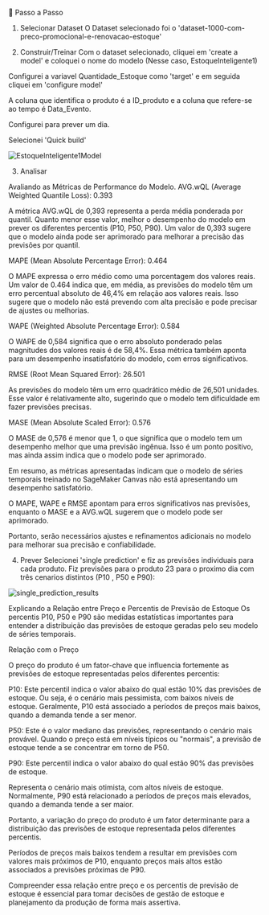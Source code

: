 🚀 Passo a Passo
1. Selecionar Dataset
O Dataset selecionado foi o 'dataset-1000-com-preco-promocional-e-renovacao-estoque'

2. Construir/Treinar
Com o dataset selecionado, cliquei em 'create a model' e coloquei o nome do modelo (Nesse caso, EstoqueInteligente1)

Configurei a variavel Quantidade_Estoque como 'target' e em seguida cliquei em 'configure model'

A coluna que identifica o produto é a ID_produto e a coluna que refere-se ao tempo é Data_Evento.

Configurei para prever um dia.

Selecionei 'Quick build'

![EstoqueInteligente1Model](https://github.com/caio-videmelo/lab-aws-sagemaker-canvas-estoque/assets/174061850/36c78624-2026-4bd7-9a79-50d2a413e14b)

3. Analisar

Avaliando as Métricas de Performance do Modelo.
AVG.wQL (Average Weighted Quantile Loss): 0.393

A métrica AVG.wQL de 0,393 representa a perda média ponderada por quantil. Quanto menor esse valor, melhor o desempenho do modelo em prever os diferentes percentis (P10, P50, P90). Um valor de 0,393 sugere que o modelo ainda pode ser aprimorado para melhorar a precisão das previsões por quantil.

MAPE (Mean Absolute Percentage Error): 0.464

O MAPE expressa o erro médio como uma porcentagem dos valores reais. Um valor de 0.464 indica que, em média, as previsões do modelo têm um erro percentual absoluto de 46,4% em relação aos valores reais. Isso sugere que o modelo não está prevendo com alta precisão e pode precisar de ajustes ou melhorias.

WAPE (Weighted Absolute Percentage Error): 0.584

O WAPE de 0,584 significa que o erro absoluto ponderado pelas magnitudes dos valores reais é de 58,4%. Essa métrica também aponta para um desempenho insatisfatório do modelo, com erros significativos.

RMSE (Root Mean Squared Error): 26.501

As previsões do modelo têm um erro quadrático médio de 26,501 unidades. Esse valor é relativamente alto, sugerindo que o modelo tem dificuldade em fazer previsões precisas.

MASE (Mean Absolute Scaled Error): 0.576

O MASE de 0,576 é menor que 1, o que significa que o modelo tem um desempenho melhor que uma previsão ingênua. Isso é um ponto positivo, mas ainda assim indica que o modelo pode ser aprimorado.

Em resumo, as métricas apresentadas indicam que o modelo de séries temporais treinado no SageMaker Canvas não está apresentando um desempenho satisfatório.

O MAPE, WAPE e RMSE apontam para erros significativos nas previsões, enquanto o MASE e a AVG.wQL sugerem que o modelo pode ser aprimorado.

Portanto, serão necessários ajustes e refinamentos adicionais no modelo para melhorar sua precisão e confiabilidade.

4. Prever
Selecionei 'single prediction' e fiz as previsões individuais para cada produto. Fiz previsões para o produto 23 para o proximo dia com três cenarios distintos (P10 , P50 e P90):

![single_prediction_results](https://github.com/caio-videmelo/lab-aws-sagemaker-canvas-estoque/assets/174061850/fa81f5b0-6fa0-48b4-bcdb-36aa0fbd980b)

Explicando a Relação entre Preço e Percentis de Previsão de Estoque
Os percentis P10, P50 e P90 são medidas estatísticas importantes para entender a distribuição das previsões de estoque geradas pelo seu modelo de séries temporais.

Relação com o Preço

O preço do produto é um fator-chave que influencia fortemente as previsões de estoque representadas pelos diferentes percentis:

P10: Este percentil indica o valor abaixo do qual estão 10% das previsões de estoque. Ou seja, é o cenário mais pessimista, com baixos níveis de estoque. Geralmente, P10 está associado a períodos de preços mais baixos, quando a demanda tende a ser menor.

P50: Este é o valor mediano das previsões, representando o cenário mais provável. Quando o preço está em níveis típicos ou "normais", a previsão de estoque tende a se concentrar em torno de P50.

P90: Este percentil indica o valor abaixo do qual estão 90% das previsões de estoque.

Representa o cenário mais otimista, com altos níveis de estoque. Normalmente, P90 está relacionado a períodos de preços mais elevados, quando a demanda tende a ser maior.

Portanto, a variação do preço do produto é um fator determinante para a distribuição das previsões de estoque representada pelos diferentes percentis.

Períodos de preços mais baixos tendem a resultar em previsões com valores mais próximos de P10, enquanto preços mais altos estão associados a previsões próximas de P90.

Compreender essa relação entre preço e os percentis de previsão de estoque é essencial para tomar decisões de gestão de estoque e planejamento da produção de forma mais assertiva.
